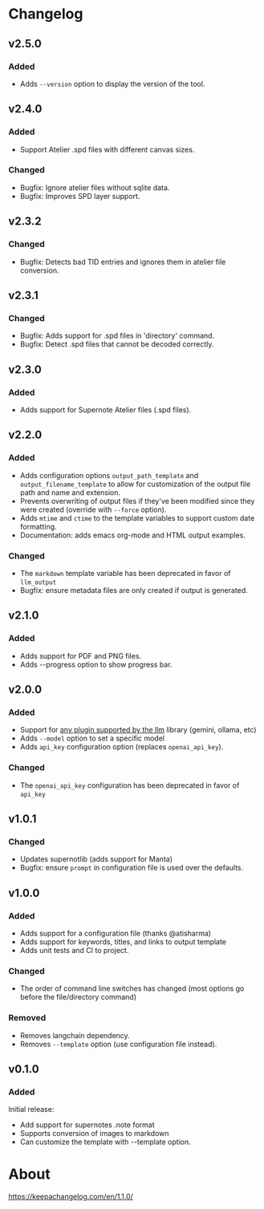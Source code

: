 # Changelog

## v2.5.0

### Added

- Adds `--version` option to display the version of the tool.

## v2.4.0

### Added

- Support Atelier .spd files with different canvas sizes.

### Changed

- Bugfix: Ignore atelier files without sqlite data.
- Bugfix: Improves SPD layer support.

## v2.3.2

### Changed

- Bugfix: Detects bad TID entries and ignores them in atelier file conversion.

## v2.3.1

### Changed

- Bugfix: Adds support for .spd files in 'directory' command.
- Bugfix: Detect .spd files that cannot be decoded correctly.

## v2.3.0

### Added

- Adds support for Supernote Atelier files (.spd files).

## v2.2.0

### Added

- Adds configuration options `output_path_template` and `output_filename_template`
  to allow for customization of the output file path and name and extension.
- Prevents overwriting of output files if they've been modified since they were
  created (override with `--force` option).
- Adds `mtime` and `ctime` to the template variables to support custom date formatting.
- Documentation: adds emacs org-mode and HTML output examples.

### Changed

- The `markdown` template variable has been deprecated in favor of `llm_output`
- Bugfix: ensure metadata files are only created if output is generated.

## v2.1.0

### Added

- Adds support for PDF and PNG files.
- Adds --progress option to show progress bar.

## v2.0.0

### Added

- Support for [any plugin supported by the llm](https://llm.datasette.io/en/stable/plugins/directory.html#remote-apis)  library (gemini, ollama, etc)
- Adds `--model` option to set a specific model
- Adds `api_key` configuration option (replaces `openai_api_key`).

### Changed

- The `openai_api_key` configuration has been deprecated in favor of `api_key`

## v1.0.1

### Changed

- Updates supernotlib (adds support for Manta)
- Bugfix: ensure `prompt` in configuration file is used over the defaults.

## v1.0.0

### Added

- Adds support for a configuration file (thanks @atisharma)
- Adds support for keywords, titles, and links to output template
- Adds unit tests and CI to project.

### Changed

- The order of command line switches has changed (most options go before the file/directory command)

### Removed

- Removes langchain dependency.
- Removes `--template` option (use configuration file instead).

## v0.1.0

### Added

Initial release:

- Add support for supernotes .note format
- Supports conversion of images to markdown
- Can customize the template with --template option.

# About

<https://keepachangelog.com/en/1.1.0/>
